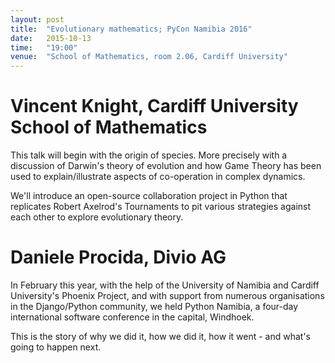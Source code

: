```yaml
---
layout: post
title:  "Evolutionary mathematics; PyCon Namibia 2016"
date:   2015-10-13
time:   "19:00"
venue:  "School of Mathematics, room 2.06, Cardiff University"
---
```


# Vincent Knight, Cardiff University School of Mathematics

This talk will begin with the origin of species. More precisely with a discussion of Darwin's theory of evolution and how Game Theory has been used to explain/illustrate aspects of co-operation in complex dynamics.

We'll introduce an open-source collaboration project in Python that replicates Robert Axelrod's Tournaments to pit various strategies against each other to explore evolutionary theory.

# Daniele Procida, Divio AG

In February this year, with the help of the University of Namibia and Cardiff University's Phoenix Project, and with support from numerous organisations in the Django/Python community, we held Python Namibia, a four-day international software conference in the capital, Windhoek.

This is the story of why we did it, how we did it, how it went - and what's going to happen next.


